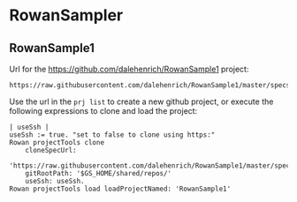 # RowanSampler
## RowanSample1
Url for the https://github.com/dalehenrich/RowanSample1 project:
```
https://raw.githubusercontent.com/dalehenrich/RowanSample1/master/specs/RowanSample1.ston
```
Use the url in the `prj list` to create a new github project, or execute the following expressions to clone and load the project:
```Smalltalk
| useSsh |
useSsh := true.	"set to false to clone using https:"
Rowan projectTools clone
	cloneSpecUrl:
		'https://raw.githubusercontent.com/dalehenrich/RowanSample1/master/specs/RowanSample1.ston'
	gitRootPath: '$GS_HOME/shared/repos/'
	useSsh: useSsh.
Rowan projectTools load loadProjectNamed: 'RowanSample1'
```
